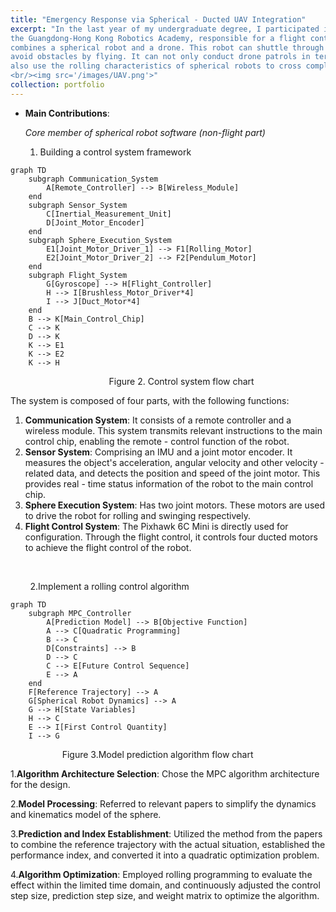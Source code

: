```yaml
---
title: "Emergency Response via Spherical - Ducted UAV Integration"
excerpt: "In the last year of my undergraduate degree, I participated in the task of Project Design IV of
the Guangdong-Hong Kong Robotics Academy, responsible for a flight control part that
combines a spherical robot and a drone. This robot can shuttle through complex terrain and
avoid obstacles by flying. It can not only conduct drone patrols in terrain such as forests, but
also use the rolling characteristics of spherical robots to cross complex terrain areas.
<br/><img src='/images/UAV.png'>"
collection: portfolio
---
```

- **Main Contributions**:
  
  *Core member of spherical robot software (non-flight part)*
  
  1. Building a control system framework

```mermaid
graph TD
    subgraph Communication_System
        A[Remote_Controller] --> B[Wireless_Module]
    end
    subgraph Sensor_System
        C[Inertial_Measurement_Unit]
        D[Joint_Motor_Encoder]
    end
    subgraph Sphere_Execution_System
        E1[Joint_Motor_Driver_1] --> F1[Rolling_Motor]
        E2[Joint_Motor_Driver_2] --> F2[Pendulum_Motor]
    end
    subgraph Flight_System
        G[Gyroscope] --> H[Flight_Controller]
        H --> I[Brushless_Motor_Driver*4]
        I --> J[Duct_Motor*4]
    end
    B --> K[Main_Control_Chip]
    C --> K
    D --> K
    K --> E1
    K --> E2
    K --> H
```

                                        Figure 2. Control system flow chart

 The system is composed of four parts, with the following functions:

1. **Communication System**: It consists of a remote controller and a wireless module. This system transmits relevant instructions to the main control chip, enabling the remote - control function of the robot.
2. **Sensor System**: Comprising an IMU and a joint motor encoder. It measures the object's acceleration, angular velocity and other velocity - related data, and detects the position and speed of the joint motor. This provides real - time status information of the robot to the main control chip. 
3. **Sphere Execution System**: Has two joint motors. These motors are used to drive the robot for rolling and swinging respectively.
4. **Flight Control System**: The Pixhawk 6C Mini is directly used for configuration. Through the flight control, it controls four ducted motors to achieve the flight control of the robot.

  

        2.Implement a rolling control algorithm

```mermaid
graph TD
    subgraph MPC_Controller
        A[Prediction Model] --> B[Objective Function]
        A --> C[Quadratic Programming]
        B --> C
        D[Constraints] --> B
        D --> C
        C --> E[Future Control Sequence]
        E --> A
    end
    F[Reference Trajectory] --> A
    G[Spherical Robot Dynamics] --> A
    G --> H[State Variables]
    H --> C
    E --> I[First Control Quantity]
    I --> G
```

                                 Figure 3.Model prediction algorithm flow chart

 1.**Algorithm Architecture Selection**: Chose the MPC algorithm architecture for the design.

 2.**Model Processing**: Referred to relevant papers to simplify the dynamics and kinematics model of the sphere.

 3.**Prediction and Index Establishment**: Utilized the method from the papers to combine the reference trajectory with the actual situation, established the performance index, and converted it into a quadratic optimization problem.

 4.**Algorithm Optimization**: Employed rolling programming to evaluate the effect within the limited time domain, and continuously adjusted the control step size, prediction step size, and weight matrix to optimize the algorithm.
